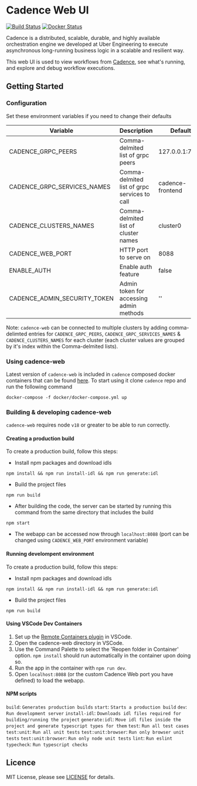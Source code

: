 # Cadence Web UI

[![Build Status](https://github.com/uber/cadence-web/actions/workflows/build.yml/badge.svg)](https://github.com/uber/cadence-web/actions/workflows/build.yml) [![Docker Status](https://github.com/uber/cadence-web/actions/workflows/docker_publish.yml/badge.svg)](https://hub.docker.com/r/ubercadence/web/tags)

Cadence is a distributed, scalable, durable, and highly available orchestration engine we developed at Uber Engineering to execute asynchronous long-running business logic in a scalable and resilient way.

This web UI is used to view workflows from [Cadence][cadence], see what's running, and explore and debug workflow executions.


## Getting Started

### Configuration

Set these environment variables if you need to change their defaults

| Variable                     | Description                                  | Default          |
| ---------------------------- | -------------------------------------------- | ---------------- |
| CADENCE_GRPC_PEERS           | Comma-delmited list of grpc peers            | 127.0.0.1:7833   |
| CADENCE_GRPC_SERVICES_NAMES  | Comma-delmited list of grpc services to call | cadence-frontend |
| CADENCE_CLUSTERS_NAMES       | Comma-delmited list of cluster names         | cluster0         |
| CADENCE_WEB_PORT             | HTTP port to serve on                        | 8088             |
| ENABLE_AUTH                  | Enable auth feature                          | false            |
| CADENCE_ADMIN_SECURITY_TOKEN | Admin token for accessing admin methods      | ''               |

Note: `cadence-web` can be connected to multiple clusters by adding comma-delimted entries for `CADENCE_GRPC_PEERS`, `CADENCE_GRPC_SERVICES_NAMES` & `CADENCE_CLUSTERS_NAMES` for each cluster (each cluster values are grouped by it's index within the Comma-delmited lists).


### Using cadence-web

Latest version of `cadence-web` is included in `cadence` composed docker containers that can be found [here](https://github.com/cadence-workflow/cadence#getting-started). To start using it clone `cadence` repo and run the following command
```
docker-compose -f docker/docker-compose.yml up
```

### Building & developing cadence-web 

`cadence-web` requires node `v18` or greater to be able to run correctly.

#### Creating a production build

To create a production build, follow this steps:

- Install npm packages and download idls
```
npm install && npm run install-idl && npm run generate:idl
```
- Build the project files
```
npm run build
```
- After building the code, the server can be started by running this command from the same directory that includes the build
```
npm start
```
- The webapp can be accessed now through `localhost:8088` (port can be changed using `CADENCE_WEB_PORT` environment variable)

#### Running develompent environment

To create a production build, follow this steps:

- Install npm packages and download idls
```
npm install && npm run install-idl && npm run generate:idl
```
- Build the project files
```
npm run build
```

#### Using VSCode Dev Containers

1. Set up the [Remote Containers plugin](https://marketplace.visualstudio.com/items?itemName=ms-vscode-remote.remote-containers) in VSCode.
2. Open the cadence-web directory in VSCode.
3. Use the Command Palette to select the 'Reopen folder in Container' option. `npm install` should run automatically in the container upon doing so.
4. Run the app in the container with `npm run dev`.
5. Open `localhost:8088` (or the custom Cadence Web port you have defined) to load the webapp.

#### NPM scripts

`build`: `Generates production builds`
`start`: `Starts a production build`
`dev`: `Run development server`
`install-idl`: `Downloads idl files required for building/running the project`
`generate:idl`: `Move idl files inside the project and generate typescript types for them`
`test`: `Run all test cases`
`test:unit`: `Run all unit tests`
`test:unit:browser`: `Run only browser unit tests`
`test:unit:browser`: `Run only node unit tests`
`lint`: `Run eslint`
`typecheck`: `Run typescript checks`



## Licence

MIT License, please see [LICENSE](https://github.com/cadence-workflow/cadence-web/blob/master/LICENSE) for details.

[cadence]: https://github.com/cadence-workflow/cadence
